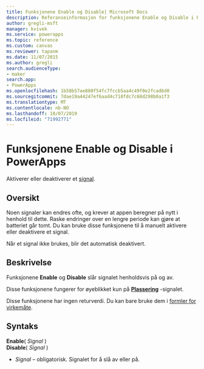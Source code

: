 ```yaml
---
title: Funksjonene Enable og Disable| Microsoft Docs
description: Referanseinformasjon for funksjonene Enable og Disable i PowerApps, inkludert syntaks og eksempler
author: gregli-msft
manager: kvivek
ms.service: powerapps
ms.topic: reference
ms.custom: canvas
ms.reviewer: tapanm
ms.date: 11/07/2015
ms.author: gregli
search.audienceType:
- maker
search.app:
- PowerApps
ms.openlocfilehash: 1b58b57ae880f54fc7fccb5aa4c49f0e2fcad6d0
ms.sourcegitcommit: 7dae19a44247ef6aad4c718fdc7c68d298b0a1f3
ms.translationtype: MT
ms.contentlocale: nb-NO
ms.lasthandoff: 10/07/2019
ms.locfileid: "71992771"
---
```

# <a name="enable-and-disable-functions-in-powerapps"></a>Funksjonene Enable og Disable i PowerApps
Aktiverer eller deaktiverer et [signal](signals.md).

## <a name="overview"></a>Oversikt
Noen signaler kan endres ofte, og krever at appen beregner på nytt i henhold til dette.  Raske endringer over en lengre periode kan gjøre at batteriet går tomt. Du kan bruke disse funksjonene til å manuelt aktivere eller deaktivere et signal.

Når et signal ikke brukes, blir det automatisk deaktivert.

## <a name="description"></a>Beskrivelse
Funksjonene **Enable** og **Disable** slår signalet henholdsvis på og av.

Disse funksjonene fungerer for øyeblikket kun på **[Plassering](signals.md)** -signalet.

Disse funksjonene har ingen returverdi. Du kan bare bruke dem i [formler for virkemåte](../working-with-formulas-in-depth.md).

## <a name="syntax"></a>Syntaks
**Enable**( *Signal* )<br>**Disable**( *Signal* )

* *Signal* – obligatorisk.  Signalet for å slå av eller på.

